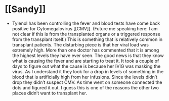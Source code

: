 # [[Sandy]]
- Tylenol has been controlling the fever and blood tests have come back positive for Cytomegalovirus [[CMV]].  (Future me speaking here:  I am not clear if this is from the transplanted organs or a triggered response from the transplant itself.)  This is something that is relatively common in transplant patients.  The disturbing piece is that her viral load was extremely high.  More than one doctor has commented that it is among the highest levels they have ever seen.  The good news is that they know what is causing the fever and are starting to treat it.  It took a couple of days to figure out what the cause is because her IVIG was masking the virus.  As I understand it they look for a drop in levels of something in the blood that is artificially high from her infusions.  Since the levels didn’t drop they didn’t suspect CMV.  As time went on someone connected the dots and figured it out.  I guess this is one of the reasons the other two places didn’t want to transplant her.